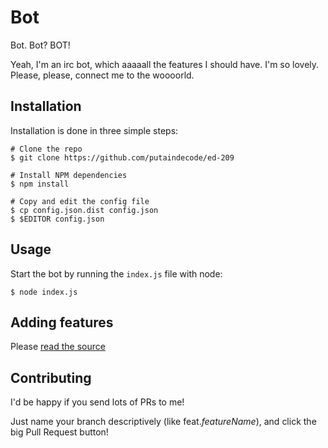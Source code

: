 Bot
===

Bot. Bot? BOT!

Yeah, I'm an irc bot, which aaaaall the features I should have. I'm so lovely.
Please, please, connect me to the woooorld.

## Installation

Installation is done in three simple steps:

```
# Clone the repo
$ git clone https://github.com/putaindecode/ed-209

# Install NPM dependencies
$ npm install

# Copy and edit the config file
$ cp config.json.dist config.json
$ $EDITOR config.json
```

## Usage

Start the bot by running the `index.js` file with node:

```
$ node index.js
```

## Adding features

Please [read the source](README.md)

## Contributing

I'd be happy if you send lots of PRs to me!

Just name your branch descriptively (like feat.*featureName*), and click the
big Pull Request button!


